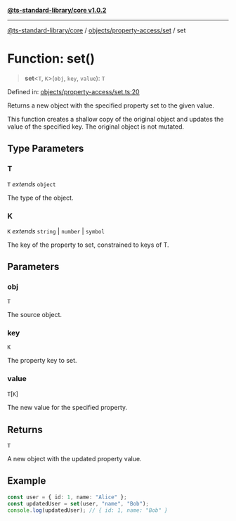 [**@ts-standard-library/core v1.0.2**](../../../../README.md)

***

[@ts-standard-library/core](../../../../modules.md) / [objects/property-access/set](../README.md) / set

# Function: set()

> **set**\<`T`, `K`\>(`obj`, `key`, `value`): `T`

Defined in: [objects/property-access/set.ts:20](https://github.com/gabaudette/ts-stdlib/blob/4a412e6fb273dc9fcab54b84c05921f52dac4b3f/packages/core/src/objects/property-access/set.ts#L20)

Returns a new object with the specified property set to the given value.

This function creates a shallow copy of the original object and updates the value
of the specified key. The original object is not mutated.

## Type Parameters

### T

`T` *extends* `object`

The type of the object.

### K

`K` *extends* `string` \| `number` \| `symbol`

The key of the property to set, constrained to keys of T.

## Parameters

### obj

`T`

The source object.

### key

`K`

The property key to set.

### value

`T`\[`K`\]

The new value for the specified property.

## Returns

`T`

A new object with the updated property value.

## Example

```ts
const user = { id: 1, name: "Alice" };
const updatedUser = set(user, "name", "Bob");
console.log(updatedUser); // { id: 1, name: "Bob" }
```
